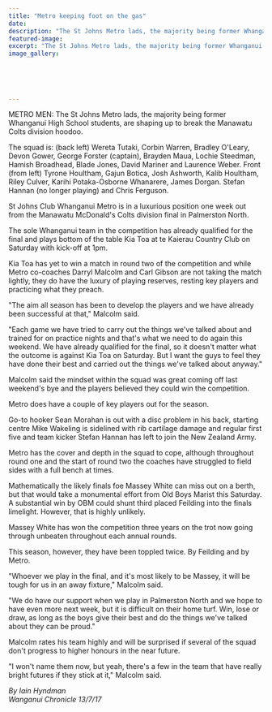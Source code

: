 ```yaml
---
title: "Metro keeping foot on the gas"
date: 
description: "The St Johns Metro lads, the majority being former Whanganui High School students, are shaping up to break the Manawatu Colts division hoodoo."
featured-image: 
excerpt: "The St Johns Metro lads, the majority being former Whanganui High School students, are shaping up to break the Manawatu Colts division hoodoo."
image_gallery:
	
	
	
	
	
---
```


<p class="element element-paragraph">METRO MEN: The St Johns Metro lads, the majority being former Whanganui High School students,&nbsp;are shaping up to break the Manawatu Colts division hoodoo. &nbsp;</p>
<p class="element element-paragraph">The squad is: (back left) Wereta Tutaki, Corbin Warren, Bradley O'Leary, Devon Gower, George Forster (captain), Brayden Maua, Lochie Steedman, Hamish Broadhead, Blade Jones, David Mariner and Laurence Weber. Front (from left) Tyrone Houltham, Gajun Botica, Josh Ashworth, Kalib Houltham, Riley Culver, Karihi Potaka-Osborne Whanarere, James Dorgan. Stefan Hannan (no longer playing) and Chris Ferguson.</p>
<p class="element element-paragraph">St Johns Club Whanganui Metro is in a luxurious position one week out from the Manawatu McDonald's Colts division final in Palmerston North.</p>
<p class="element element-paragraph">The sole Whanganui team in the competition has already qualified for the final and plays bottom of the table Kia Toa at te Kaierau Country Club on Saturday with kick-off at 1pm.</p>
<p class="element element-paragraph">Kia Toa has yet to win a match in round two of the competition and while Metro co-coaches Darryl Malcolm and Carl Gibson are not taking the match lightly, they do have the luxury of playing reserves, resting key players and practicing what they preach.</p>
<p class="element element-paragraph">"The aim all season has been to develop the players and we have already been successful at that," Malcolm said.</p>
<p class="element element-paragraph">"Each game we have tried to carry out the things we've talked about and trained for on practice nights and that's what we need to do again this weekend. We have already qualified for the final, so it doesn't matter what the outcome is against Kia Toa on Saturday. But I want the guys to feel they have done their best and carried out the things we've talked about anyway."</p>
<p class="element element-paragraph">Malcolm said the mindset within the squad was great coming off last weekend's bye and the players believed they could win the competition.</p>
<p class="element element-paragraph">Metro does have a couple of key players out for the season.</p>
<p class="element element-paragraph">Go-to hooker Sean Morahan is out with a disc problem in his back, starting centre Mike Wakeling is sidelined with rib cartilage damage and regular first five and team kicker Stefan Hannan has left to join the New Zealand Army.</p>
<p class="element element-paragraph">Metro has the cover and depth in the squad to cope, although throughout round one and the start of round two the coaches have struggled to field sides with a full bench at times.</p>
<p class="element element-paragraph">Mathematically the likely finals foe Massey White can miss out on a berth, but that would take a monumental effort from Old Boys Marist this Saturday. A substantial win by OBM could shunt third placed Feilding into the finals limelight. However, that is highly unlikely.</p>
<p class="element element-paragraph">Massey White has won the competition three years on the trot now going through unbeaten throughout each annual rounds.</p>
<p class="element element-paragraph">This season, however, they have been toppled twice. By Feilding and by Metro.</p>
<p class="element element-paragraph">"Whoever we play in the final, and it's most likely to be Massey, it will be tough for us in an away fixture," Malcolm said.</p>
<p class="element element-paragraph">"We do have our support when we play in Palmerston North and we hope to have even more next week, but it is difficult on their home turf. Win, lose or draw, as long as the boys give their best and do the things we've talked about they can be proud."</p>
<p class="element element-paragraph">Malcolm rates his team highly and will be surprised if several of the squad don't progress to higher honours in the near future.</p>
<p class="element element-paragraph">"I won't name them now, but yeah, there's a few in the team that have really bright futures if they stick at it," Malcolm said.</p>
<p class="element element-paragraph"><em>By Iain Hyndman</em><br /><em>Wanganui Chronicle 13/7/17</em></p>

